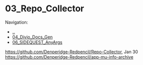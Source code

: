# 03_Repo_Collector

Navigation:
- [..](../)
- [04_Divio_Docs_Gen](04_Divio_Docs_Gen.md)
- [06_SIDEQUEST_AnyArgs](06_SIDEQUEST_AnyArgs.md)


https://github.com/Denperidge-Redpencil/Repo-Collector, Jan 30
https://github.com/Denperidge-Redpencil/app-mu-info-archive

